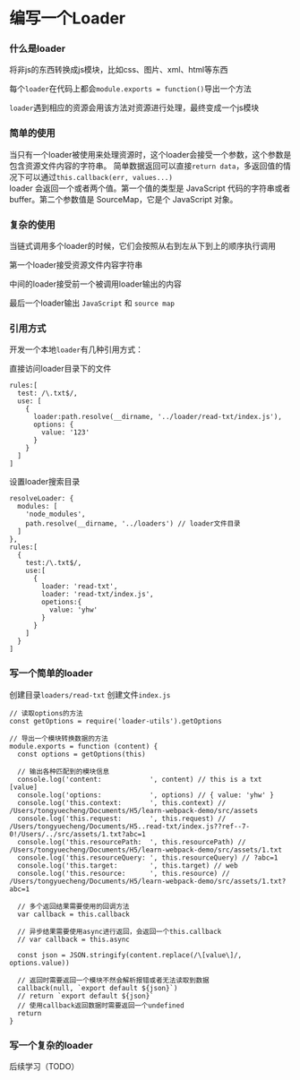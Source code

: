 # 编写一个Loader

### 什么是loader

将非js的东西转换成js模块，比如css、图片、xml、html等东西

每个``loader``在代码上都会``module.exports = function()``导出一个方法

``loader``遇到相应的资源会用该方法对资源进行处理，最终变成一个js模块

### 简单的使用

当只有一个loader被使用来处理资源时，这个loader会接受一个参数，这个参数是包含资源文件内容的字符串。
简单数据返回可以直接``return data``，多返回值的情况下可以通过``this.callback(err, values...)``  
loader 会返回一个或者两个值。第一个值的类型是 JavaScript 代码的字符串或者 buffer。第二个参数值是 SourceMap，它是个 JavaScript 对象。

### 复杂的使用

当链式调用多个loader的时候，它们会按照从右到左从下到上的顺序执行调用

第一个loader接受资源文件内容字符串

中间的loader接受前一个被调用loader输出的内容

最后一个loader输出 ``JavaScript`` 和 ``source map``


### 引用方式

开发一个本地``loader``有几种引用方式：

直接访问loader目录下的文件
```
rules:[
  test: /\.txt$/,
  use: [
    {
      loader:path.resolve(__dirname, '../loader/read-txt/index.js'),
      options: {
        value: '123'
      }
    }
  ]
]
```

设置loader搜索目录

```
resolveLoader: {
  modules: [
    'node_modules',
    path.resolve(__dirname, '../loaders') // loader文件目录
  ]
},
rules:[
  {
    test:/\.txt$/,
    use:[
      {
        loader: 'read-txt',
        loader: 'read-txt/index.js',
        opetions:{
          value: 'yhw'
        }
      }
    ]
  }
]
```


### 写一个简单的loader

创建目录``loaders/read-txt``
创建文件``index.js``

```
// 读取options的方法
const getOptions = require('loader-utils').getOptions

// 导出一个模块转换数据的方法
module.exports = function (content) {
  const options = getOptions(this)
  
  // 输出各种匹配到的模块信息
  console.log('content:            ', content) // this is a txt [value]
  console.log('options:            ', options) // { value: 'yhw' }
  console.log('this.context:       ', this.context) // /Users/tongyuecheng/Documents/H5/learn-webpack-demo/src/assets
  console.log('this.request:       ', this.request) // /Users/tongyuecheng/Documents/H5..read-txt/index.js??ref--7-0!/Users/../src/assets/1.txt?abc=1
  console.log('this.resourcePath:  ', this.resourcePath) // /Users/tongyuecheng/Documents/H5/learn-webpack-demo/src/assets/1.txt
  console.log('this.resourceQuery: ', this.resourceQuery) // ?abc=1
  console.log('this.target:        ', this.target) // web
  console.log('this.resource:      ', this.resource) // /Users/tongyuecheng/Documents/H5/learn-webpack-demo/src/assets/1.txt?abc=1

  // 多个返回结果需要使用的回调方法
  var callback = this.callback

  // 异步结果需要使用async进行返回，会返回一个this.callback
  // var callback = this.async

  const json = JSON.stringify(content.replace(/\[value\]/, options.value))

  // 返回时需要返回一个模块不然会解析报错或者无法读取到数据
  callback(null, `export default ${json}`)
  // return `export default ${json}`
  // 使用callback返回数据时需要返回一个undefined
  return
}
```

### 写一个复杂的loader

后续学习（TODO）